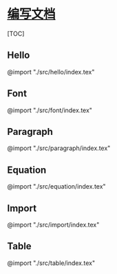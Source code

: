 <link rel="stylesheet" href="https://zhmhbest.gitee.io/hellomathematics/style/index.css">
<script src="https://zhmhbest.gitee.io/hellomathematics/style/index.js"></script>

# [编写文档](./index.html)

[TOC]

## Hello

@import "./src/hello/index.tex"

## Font

@import "./src/font/index.tex"

## Paragraph

@import "./src/paragraph/index.tex"

## Equation

@import "./src/equation/index.tex"

## Import

@import "./src/import/index.tex"

## Table

@import "./src/table/index.tex"
